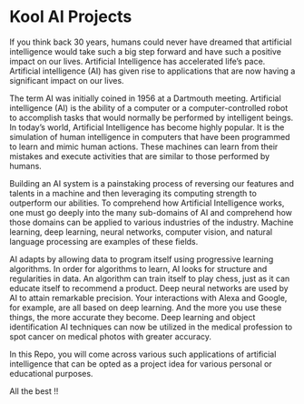 # Kool AI Projects

If you think back 30 years, humans could never have dreamed that artificial intelligence would take such a big step forward and have such a positive impact on our lives. Artificial Intelligence has accelerated life’s pace. Artificial intelligence (AI) has given rise to applications that are now having a significant impact on our lives.

The term AI was initially coined in 1956 at a Dartmouth meeting. Artificial intelligence (AI) is the ability of a computer or a computer-controlled robot to accomplish tasks that would normally be performed by intelligent beings. In today’s world, Artificial Intelligence has become highly popular. It is the simulation of human intelligence in computers that have been programmed to learn and mimic human actions. These machines can learn from their mistakes and execute activities that are similar to those performed by humans.

Building an AI system is a painstaking process of reversing our features and talents in a machine and then leveraging its computing strength to outperform our abilities. To comprehend how Artificial Intelligence works, one must go deeply into the many sub-domains of AI and comprehend how those domains can be applied to various industries of the industry. Machine learning, deep learning, neural networks, computer vision, and natural language processing are examples of these fields.

AI adapts by allowing data to program itself using progressive learning algorithms. In order for algorithms to learn, AI looks for structure and regularities in data. An algorithm can train itself to play chess, just as it can educate itself to recommend a product. Deep neural networks are used by AI to attain remarkable precision. Your interactions with Alexa and Google, for example, are all based on deep learning. And the more you use these things, the more accurate they become. Deep learning and object identification AI techniques can now be utilized in the medical profession to spot cancer on medical photos with greater accuracy.

In this Repo, you will come across various such applications of artificial intelligence that can be opted as a project idea for various personal or educational purposes. 

All the best !!

